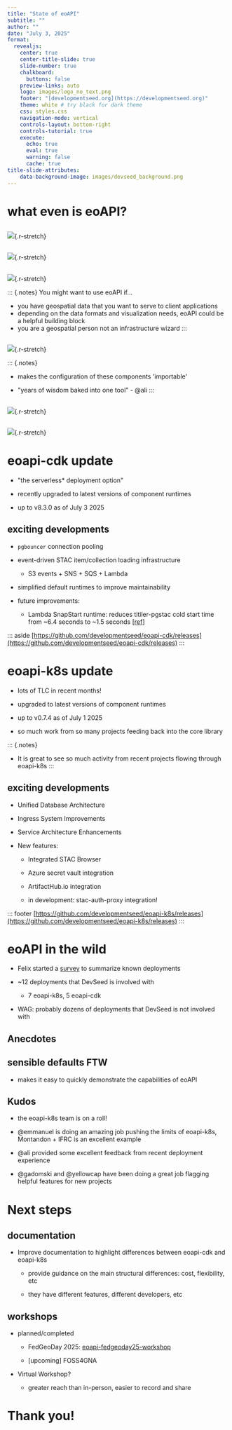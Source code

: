 ```yaml
---
title: "State of eoAPI"
subtitle: ""
author: ""
date: "July 3, 2025"
format:
  revealjs:
    center: true
    center-title-slide: true
    slide-number: true
    chalkboard: 
      buttons: false
    preview-links: auto
    logo: images/logo_no_text.png
    footer: "[developmentseed.org](https://developmentseed.org)"
    theme: white # try black for dark theme
    css: styles.css    
    navigation-mode: vertical
    controls-layout: bottom-right
    controls-tutorial: true
    execute:
      echo: true
      eval: true
      warning: false
      cache: true
title-slide-attributes:
    data-background-image: images/devseed_background.png
---
```


# what even is eoAPI?

##
![](./images/meme.jpg){.r-stretch}

##
![](https://github.com/developmentseed/eoAPI/raw/main/docs/logos/eoAPI.png){.r-stretch}

##

![](./images/why_eoapi.png){.r-stretch}

::: {.notes}
You might want to use eoAPI if...

- you have geospatial data that you want to serve to client applications
- depending on the data formats and visualization needs, eoAPI could be a helpful building block
- you are a geospatial person not an infrastructure wizard
:::

##

![](./images/eoapi_diagram.png){.r-stretch}

::: {.notes}
- makes the configuration of these components 'importable'

- "years of wisdom baked into one tool" - @ali
:::

##

![](./images/eoapi_deployment_examples.png){.r-stretch}

##

![](./images/eoapi-deployments.png){.r-stretch}

# eoapi-cdk update

- "the serverless* deployment option"

- recently upgraded to latest versions of component runtimes

- up to v8.3.0 as of July 3 2025


## exciting developments

- `pgbouncer` connection pooling

- event-driven STAC item/collection loading infrastructure

  - S3 events + SNS + SQS + Lambda

- simplified default runtimes to improve maintainability

- future improvements:

  - Lambda SnapStart runtime: reduces titiler-pgstac cold start time from ~6.4 seconds to ~1.5 seconds [[ref](https://github.com/developmentseed/eoapi-cdk/issues/149)]

::: aside
[https://github.com/developmentseed/eoapi-cdk/releases](https://github.com/developmentseed/eoapi-cdk/releases)
:::

# eoapi-k8s update

- lots of TLC in recent months!

- upgraded to latest versions of component runtimes

- up to v0.7.4 as of July 1 2025

- so much work from so many projects feeding back into the core library

::: {.notes}
- It is great to see so much activity from recent projects flowing through eoapi-k8s
:::

## exciting developments

- Unified Database Architecture

- Ingress System Improvements

- Service Architecture Enhancements

- New features:

  - Integrated STAC Browser
  
  - Azure secret vault integration
  
  - ArtifactHub.io integration

  - in development: stac-auth-proxy integration!

::: footer
[https://github.com/developmentseed/eoapi-k8s/releases](https://github.com/developmentseed/eoapi-k8s/releases)
:::

# eoAPI in the wild


- Felix started a [survey](https://docs.google.com/document/d/1eqgYPGC31RXLHf9FOTwzdH1r8RqNw1GjkXD42bsJKPg/edit?tab=t.0) to summarize known deployments 

- ~12 deployments that DevSeed is involved with
  
  - 7 eoapi-k8s, 5 eoapi-cdk

- WAG: probably dozens of deployments that DevSeed is not involved with

## Anecdotes


## sensible defaults FTW

  - makes it easy to quickly demonstrate the capabilities of eoAPI


## Kudos

  - the eoapi-k8s team is on a roll! 

  - @emmanuel is doing an amazing job pushing the limits of eoapi-k8s, Montandon + IFRC is an excellent example
  
  - @ali provided some excellent feedback from recent deployment experience

  - @gadomski and @yellowcap have been doing a great job flagging helpful features for new projects

# Next steps

## documentation

- Improve documentation to highlight differences between eoapi-cdk and eoapi-k8s

  - provide guidance on the main structural differences: cost, flexibility, etc
  
  - they have different features, different developers, etc

## workshops

- planned/completed

  - FedGeoDay 2025: [eoapi-fedgeoday25-workshop](https://github.com/developmentseed/eoapi-fedgeoday25-workshop)

  - [upcoming] FOSS4GNA

- Virtual Workshop? 
  - greater reach than in-person, easier to record and share

# Thank you!
